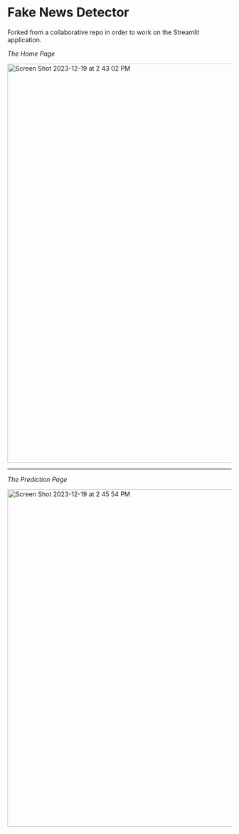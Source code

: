 # Fake News Detector

Forked from a collaborative repo in order to work on the Streamlit application.


*The Home Page*

<img width="894" alt="Screen Shot 2023-12-19 at 2 43 02 PM" src="https://github.com/mariadryden/fake_news_detector_m/assets/147217308/e41a3947-d24d-460a-8374-111092c67449">

---------------------------------

*The Prediction Page*

<img width="756" alt="Screen Shot 2023-12-19 at 2 45 54 PM" src="https://github.com/mariadryden/fake_news_detector_m/assets/147217308/c7dd4bfc-5af1-4a0a-b5fe-6d7c8cc652de">

